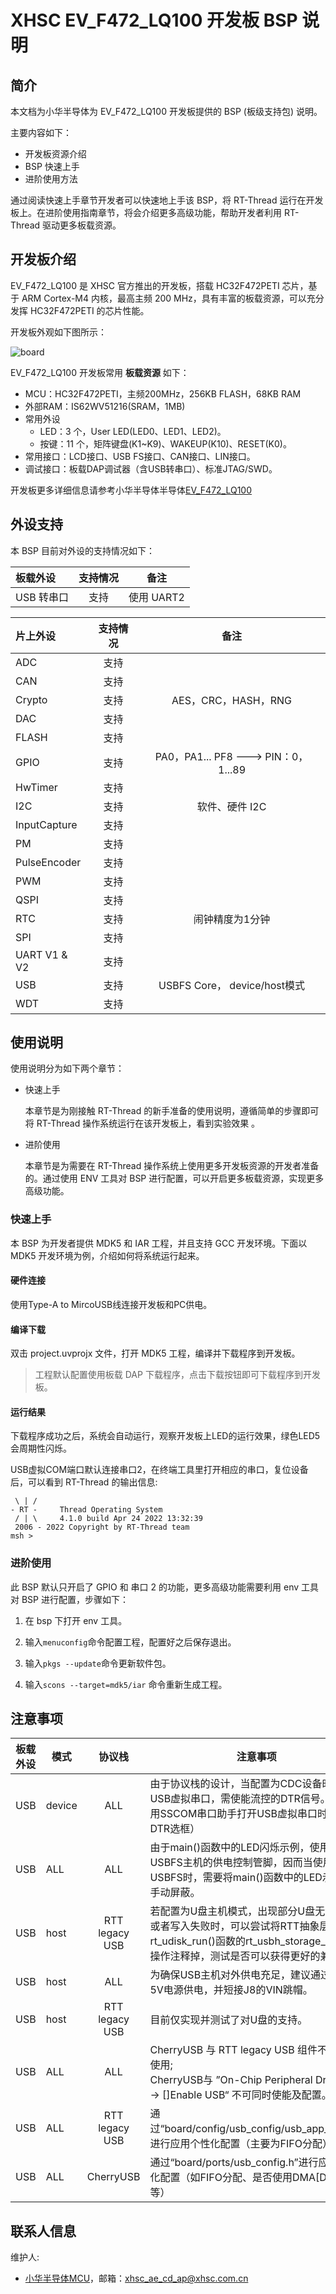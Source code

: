 # XHSC EV_F472_LQ100 开发板 BSP 说明

## 简介

本文档为小华半导体为 EV_F472_LQ100 开发板提供的 BSP (板级支持包) 说明。

主要内容如下：

- 开发板资源介绍
- BSP 快速上手
- 进阶使用方法

通过阅读快速上手章节开发者可以快速地上手该 BSP，将 RT-Thread 运行在开发板上。在进阶使用指南章节，将会介绍更多高级功能，帮助开发者利用 RT-Thread 驱动更多板载资源。

## 开发板介绍

EV_F472_LQ100 是 XHSC 官方推出的开发板，搭载 HC32F472PETI 芯片，基于 ARM Cortex-M4 内核，最高主频 200 MHz，具有丰富的板载资源，可以充分发挥 HC32F472PETI 的芯片性能。

开发板外观如下图所示：

 ![board](figures/board.png)

EV_F472_LQ100 开发板常用 **板载资源** 如下：

- MCU：HC32F472PETI，主频200MHz，256KB FLASH，68KB RAM
- 外部RAM：IS62WV51216(SRAM，1MB)
- 常用外设
  - LED：3 个，User LED(LED0、LED1、LED2)。
  - 按键：11 个，矩阵键盘(K1~K9)、WAKEUP(K10)、RESET(K0)。
- 常用接口：LCD接口、USB FS接口、CAN接口、LIN接口。
- 调试接口：板载DAP调试器（含USB转串口）、标准JTAG/SWD。

开发板更多详细信息请参考小华半导体半导体[EV_F472_LQ100](https://www.xhsc.com.cn)

## 外设支持

本 BSP 目前对外设的支持情况如下：

| **板载外设**  | **支持情况**  |               **备注**                |
| :------------ | :-----------: | :-----------------------------------: |
| USB 转串口    |     支持      |           使用 UART2                  |

| **片上外设**  | **支持情况**  |               **备注**                |
| :------------ | :-----------: | :-----------------------------------: |
| ADC           |     支持      |                                       |
| CAN           |     支持      |                                       |
| Crypto        |     支持      | AES，CRC，HASH，RNG                   |
| DAC           |     支持      |                                       |
| FLASH         |     支持      |                                       |
| GPIO          |     支持      | PA0，PA1... PF8 ---> PIN：0，1...89   |
| HwTimer       |     支持      |                                       |
| I2C           |     支持      | 软件、硬件 I2C                        |
| InputCapture  |     支持      |                                       |
| PM            |     支持      |                                       |
| PulseEncoder  |     支持      |                                       |
| PWM           |     支持      |                                       |
| QSPI          |     支持      |                                       |
| RTC           |     支持      | 闹钟精度为1分钟                       |
| SPI           |     支持      |                                       |
| UART V1 & V2  |     支持      |                                       |
| USB           |     支持      | USBFS Core， device/host模式          |
| WDT           |     支持      |                                       |

## 使用说明

使用说明分为如下两个章节：

- 快速上手

    本章节是为刚接触 RT-Thread 的新手准备的使用说明，遵循简单的步骤即可将 RT-Thread 操作系统运行在该开发板上，看到实验效果 。

- 进阶使用

    本章节是为需要在 RT-Thread 操作系统上使用更多开发板资源的开发者准备的。通过使用 ENV 工具对 BSP 进行配置，可以开启更多板载资源，实现更多高级功能。


### 快速上手

本 BSP 为开发者提供 MDK5 和 IAR 工程，并且支持 GCC 开发环境。下面以 MDK5 开发环境为例，介绍如何将系统运行起来。

#### 硬件连接

使用Type-A to MircoUSB线连接开发板和PC供电。

#### 编译下载

双击 project.uvprojx 文件，打开 MDK5 工程，编译并下载程序到开发板。

> 工程默认配置使用板载 DAP 下载程序，点击下载按钮即可下载程序到开发板。

#### 运行结果

下载程序成功之后，系统会自动运行，观察开发板上LED的运行效果，绿色LED5会周期性闪烁。

USB虚拟COM端口默认连接串口2，在终端工具里打开相应的串口，复位设备后，可以看到 RT-Thread 的输出信息:

```
 \ | /
- RT -     Thread Operating System
 / | \     4.1.0 build Apr 24 2022 13:32:39
 2006 - 2022 Copyright by RT-Thread team
msh >
```

### 进阶使用

此 BSP 默认只开启了 GPIO 和 串口 2 的功能，更多高级功能需要利用 env 工具对 BSP 进行配置，步骤如下：

1. 在 bsp 下打开 env 工具。

2. 输入`menuconfig`命令配置工程，配置好之后保存退出。

3. 输入`pkgs --update`命令更新软件包。

4. 输入`scons --target=mdk5/iar` 命令重新生成工程。

## 注意事项

| 板载外设 | 模式   |     协议栈     | 注意事项                                                     |
| -------- | ------ | :------------: | ------------------------------------------------------------ |
| USB      | device |      ALL       | 由于协议栈的设计，当配置为CDC设备时，打开USB虚拟串口，需使能流控的DTR信号。（如使用SSCOM串口助手打开USB虚拟串口时，勾选DTR选框） |
| USB      | ALL    |      ALL       | 由于main()函数中的LED闪烁示例，使用的是USBFS主机的供电控制管脚，因而当使用USBFS时，需要将main()函数中的LED示例代码手动屏蔽。 |
| USB      | host   | RTT legacy USB | 若配置为U盘主机模式，出现部分U盘无法识别或者写入失败时，可以尝试将RTT抽象层中rt_udisk_run()函数的rt_usbh_storage_reset()操作注释掉，测试是否可以获得更好的兼容性。 |
| USB      | host   |      ALL       | 为确保USB主机对外供电充足，建议通过J7外接5V电源供电，并短接J8的VIN跳帽。 |
| USB      | host   | RTT legacy USB | 目前仅实现并测试了对U盘的支持。                              |
| USB      | ALL    |      ALL       | CherryUSB 与 RTT legacy USB 组件不可同时使用;<br />CherryUSB与 ”On-Chip Peripheral Driver---> []Enable USB“ 不可同时使能及配置。 |
| USB      | ALL    | RTT legacy USB | 通过“board/config/usb_config/usb_app_conf.h” 进行应用个性化配置（主要为FIFO分配） |
| USB      | ALL    |   CherryUSB    | 通过“board/ports/usb_config.h”进行应用个性化配置（如FIFO分配、是否使用DMA[Device]等） |

## 联系人信息

维护人:

- [小华半导体MCU](https://www.xhsc.com.cn)，邮箱：<xhsc_ae_cd_ap@xhsc.com.cn>